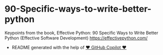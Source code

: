 # 90-Specific-ways-to-write-better-python
Keypoints from the book, Effective Python: 90 Specific Ways to Write Better Python (Effective Software Development) https://effectivepython.com/

- README generated with the help of  [❤️ GitHub Copilot ❤️](https://copilot.github.com/)
